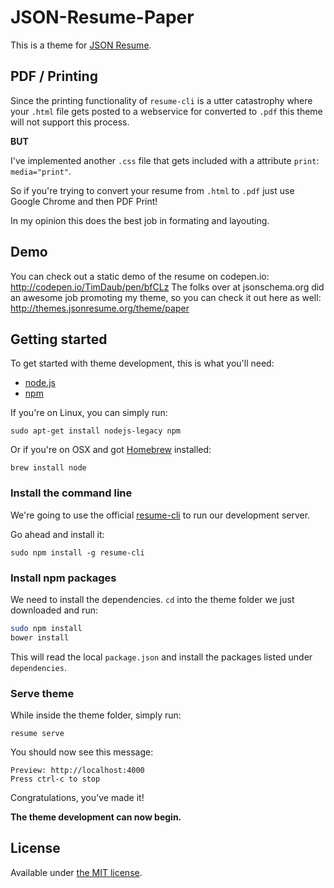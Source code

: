 # JSON-Resume-Paper

This is a theme for [JSON Resume](http://jsonresume.org/).

## PDF / Printing

Since the printing functionality of `resume-cli` is a utter catastrophy where your `.html` file gets
posted to a webservice for converted to `.pdf` this theme will not support this process.

**BUT**

I've implemented another `.css` file that gets included with a attribute `print`: `media="print"`.

So if you're trying to convert your resume from `.html` to `.pdf` just use Google Chrome and 
then PDF Print!

In my opinion this does the best job in formating and layouting.


## Demo
You can check out a static demo of the resume on codepen.io: http://codepen.io/TimDaub/pen/bfCLz
The folks over at jsonschema.org did an awesome job promoting my theme, so you can check it out here as well: http://themes.jsonresume.org/theme/paper

## Getting started

To get started with theme development, this is what you'll need:

- [node.js](http://howtonode.org/how-to-install-nodejs)
- [npm](http://howtonode.org/introduction-to-npm)

If you're on Linux, you can simply run:

```
sudo apt-get install nodejs-legacy npm
```

Or if you're on OSX and got [Homebrew](http://brew.sh/) installed:
```
brew install node
```

### Install the command line

We're going to use the official [resume-cli](https://github.com/jsonresume/resume-cli) to run our development server.

Go ahead and install it:

```
sudo npm install -g resume-cli
```

### Install npm packages

We need to install the dependencies. `cd` into the theme folder we just downloaded and run:

```bash
sudo npm install
bower install
```

This will read the local `package.json` and install the packages listed under `dependencies`.

### Serve theme

While inside the theme folder, simply run:

```
resume serve
```

You should now see this message:

```
Preview: http://localhost:4000
Press ctrl-c to stop
```

Congratulations, you've made it!

__The theme development can now begin.__


## License

Available under [the MIT license](http://mths.be/mit).
